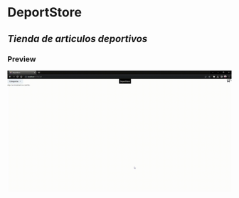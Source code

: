 # **DeportStore**
## *Tienda de articulos deportivos*

### Preview

![ProyectoCoder](https://github.com/nahhwe/valoranteloboost/blob/main/assets/ProyectoCoder.gif)